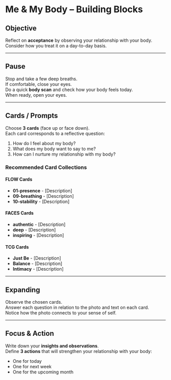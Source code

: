 # Me & My Body – Building Blocks

## Objective
Reflect on **acceptance** by observing your relationship with your body.  
Consider how you treat it on a day-to-day basis.

---

## Pause
Stop and take a few deep breaths.  
If comfortable, close your eyes.  
Do a quick **body scan** and check how your body feels today.  
When ready, open your eyes.

---

## Cards / Prompts
Choose **3 cards** (face up or face down).  
Each card corresponds to a reflective question:

1. How do I feel about my body?  
2. What does my body want to say to me?  
3. How can I nurture my relationship with my body?


### Recommended Card Collections

#### FLOW Cards
- **01-presence** - [Description]
- **09-breathing** - [Description]
- **10-stability** - [Description]

#### FACES Cards
- **authentic** - [Description]
- **deep** - [Description]
- **inspiring** - [Description]

#### TCG Cards
- **Just Be** - [Description]
- **Balance** - [Description]
- **Intimacy** - [Description]

---

## Expanding
Observe the chosen cards.  
Answer each question in relation to the photo and text on each card.  
Notice how the photo connects to your sense of self.

---

## Focus & Action
Write down your **insights and observations**.  
Define **3 actions** that will strengthen your relationship with your body:  
- One for today  
- One for next week  
- One for the upcoming month
